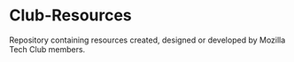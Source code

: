 # Club-Resources
Repository containing resources created, designed or developed by Mozilla Tech Club members.
